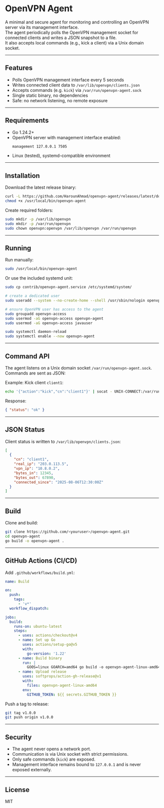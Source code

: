 # OpenVPN Agent

A minimal and secure agent for monitoring and controlling an OpenVPN server via its management interface.  
The agent periodically polls the OpenVPN management socket for connected clients and writes a JSON snapshot to a file.  
It also accepts local commands (e.g., kick a client) via a Unix domain socket.

---

## Features
- Polls OpenVPN management interface every 5 seconds
- Writes connected client data to `/var/lib/openvpn/clients.json`
- Accepts commands (e.g. `kick`) via `/var/run/openvpn-agent.sock`
- Single static binary, no dependencies
- Safe: no network listening, no remote exposure

---

## Requirements
- Go 1.24.2+
- OpenVPN server with management interface enabled:
  ```bash
  management 127.0.0.1 7505
  ```
- Linux (tested), systemd-compatible environment

---

## Installation

Download the latest release binary:

```bash
curl -L https://github.com/HarounAhmad/openvpn-agent/releases/latest/download/openvpn-agent-linux-amd64 -o /usr/local/bin/openvpn-agent
chmod +x /usr/local/bin/openvpn-agent
```

Create required folders:

```bash
sudo mkdir -p /var/lib/openvpn
sudo mkdir -p /var/run/openvpn
sudo chown openvpn:openvpn /var/lib/openvpn /var/run/openvpn
```

---

## Running

Run manually:

```bash
sudo /usr/local/bin/openvpn-agent
```

Or use the included systemd unit:

```bash
sudo cp contrib/openvpn-agent.service /etc/systemd/system/

# create a dedicated user 
sudo useradd --system --no-create-home --shell /usr/sbin/nologin openvpn-agent

# ensure OpenVPN user has access to the agent
sudo groupadd openvpn-access
sudo usermod -aG openvpn-access openvpn-agent
sudo usermod -aG openvpn-access javauser

sudo systemctl daemon-reload
sudo systemctl enable --now openvpn-agent
```

---

## Command API

The agent listens on a Unix domain socket `/var/run/openvpn-agent.sock`.  
Commands are sent as JSON:

Example: Kick client `client1`:

```bash
echo '{"action":"kick","cn":"client1"}' | socat - UNIX-CONNECT:/var/run/openvpn-agent.sock
```

Response:
```json
{ "status": "ok" }
```

---

## JSON Status

Client status is written to `/var/lib/openvpn/clients.json`:

```json
[
  {
    "cn": "client1",
    "real_ip": "203.0.113.5",
    "vpn_ip": "10.8.0.2",
    "bytes_in": 12345,
    "bytes_out": 67890,
    "connected_since": "2025-08-06T12:30:00Z"
  }
]
```

---

## Build

Clone and build:
```bash
git clone https://github.com/<youruser>/openvpn-agent.git
cd openvpn-agent
go build -o openvpn-agent .
```

---

## GitHub Actions (CI/CD)

Add `.github/workflows/build.yml`:

```yaml
name: Build

on:
  push:
    tags:
      - 'v*'
  workflow_dispatch:

jobs:
  build:
    runs-on: ubuntu-latest
    steps:
      - uses: actions/checkout@v4
      - name: Set up Go
        uses: actions/setup-go@v5
        with:
          go-version: '1.22'
      - name: Build binary
        run: |
          GOOS=linux GOARCH=amd64 go build -o openvpn-agent-linux-amd64 .
      - name: Upload release
        uses: softprops/action-gh-release@v1
        with:
          files: openvpn-agent-linux-amd64
        env:
          GITHUB_TOKEN: ${{ secrets.GITHUB_TOKEN }}
```

Push a tag to release:
```bash
git tag v1.0.0
git push origin v1.0.0
```

---

## Security
- The agent never opens a network port.
- Communication is via Unix socket with strict permissions.
- Only safe commands (`kick`) are exposed.
- Management interface remains bound to `127.0.0.1` and is never exposed externally.

---

## License
MIT
